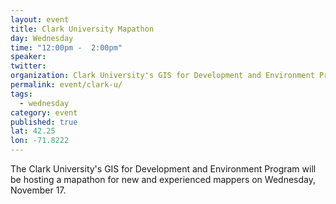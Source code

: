 ```yaml
---
layout: event
title: Clark University Mapathon
day: Wednesday
time: "12:00pm -  2:00pm"
speaker: 
twitter: 
organization: Clark University's GIS for Development and Environment Program
permalink: event/clark-u/
tags: 
  - wednesday
category: event
published: true
lat: 42.25
lon: -71.8222
---
```


 The Clark University's GIS for Development and Environment Program will be hosting a mapathon for new and experienced mappers on Wednesday, November 17. 
